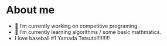 # About me

- 🔭 I’m currently working on competitive programing.
- 🌱 I’m currently learning algorithms / some basic mathmatics.
- I love baseball #1 Yamada Tetsuto!!!!!!!!!
